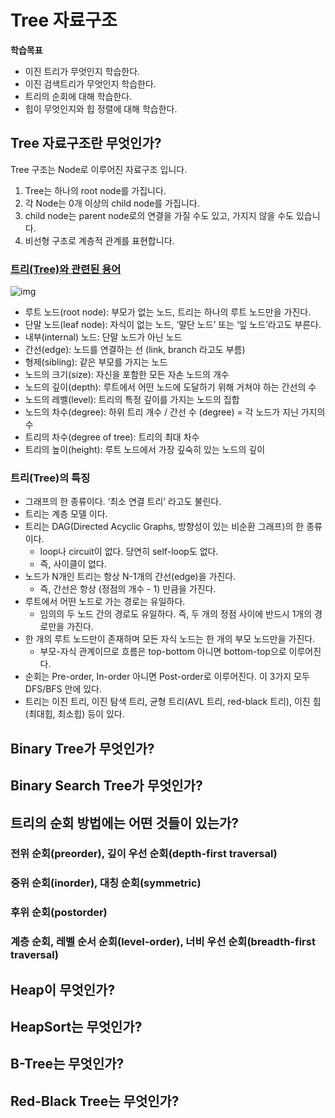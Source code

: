 # Tree 자료구조

**학습목표**

- 이진 트리가 무엇인지 학습한다.
- 이진 검색트리가 무엇인지 학습한다.
- 트리의 순회에 대해 학습한다.
- 힙이 무엇인지와 힙 정렬에 대해 학습한다.

## Tree 자료구조란 무엇인가?

Tree 구조는 Node로 이루어진 자료구조 입니다.

1. Tree는 하나의 root node를 가집니다.
2. 각 Node는 0개 이상의 child node를 가집니다.
3. child node는 parent node로의 연결을 가질 수도 있고, 가지지 않을 수도 있습니다.
4. 비선형 구조로 계층적 관계를 표현합니다.

### [트리(Tree)와 관련된 용어](https://gmlwjd9405.github.io/2018/08/12/data-structure-tree.html)

![img](https://gmlwjd9405.github.io/images/data-structure-tree/tree-terms.png)

- 루트 노드(root node): 부모가 없는 노드, 트리는 하나의 루트 노드만을 가진다.
- 단말 노드(leaf node): 자식이 없는 노드, ‘말단 노드’ 또는 ‘잎 노드’라고도 부른다.
- 내부(internal) 노드: 단말 노드가 아닌 노드
- 간선(edge): 노드를 연결하는 선 (link, branch 라고도 부름)
- 형제(sibling): 같은 부모를 가지는 노드
- 노드의 크기(size): 자신을 포함한 모든 자손 노드의 개수
- 노드의 깊이(depth): 루트에서 어떤 노드에 도달하기 위해 거쳐야 하는 간선의 수
- 노드의 레벨(level): 트리의 특정 깊이를 가지는 노드의 집합
- 노드의 차수(degree): 하위 트리 개수 / 간선 수 (degree) = 각 노드가 지닌 가지의 수
- 트리의 차수(degree of tree): 트리의 최대 차수
- 트리의 높이(height): 루트 노드에서 가장 깊숙히 있는 노드의 깊이

### 트리(Tree)의 특징

- 그래프의 한 종류이다. ‘최소 연결 트리’ 라고도 불린다.
- 트리는 계층 모델 이다.
- 트리는 DAG(Directed Acyclic Graphs, 방향성이 있는 비순환 그래프)의 한 종류이다.
  - loop나 circuit이 없다. 당연히 self-loop도 없다.
  - 즉, 사이클이 없다.
- 노드가 N개인 트리는 항상 N-1개의 간선(edge)을 가진다.
  - 즉, 간선은 항상 (정점의 개수 - 1) 만큼을 가진다.
- 루트에서 어떤 노드로 가는 경로는 유일하다.
  - 임의의 두 노드 간의 경로도 유일하다. 즉, 두 개의 정점 사이에 반드시 1개의 경로만을 가진다.
- 한 개의 루트 노드만이 존재하며 모든 자식 노드는 한 개의 부모 노드만을 가진다.
  - 부모-자식 관계이므로 흐름은 top-bottom 아니면 bottom-top으로 이루어진다.
- 순회는 Pre-order, In-order 아니면 Post-order로 이루어진다. 이 3가지 모두 DFS/BFS 안에 있다.
- 트리는 이진 트리, 이진 탐색 트리, 균형 트리(AVL 트리, red-black 트리), 이진 힙(최대힙, 최소힙) 등이 있다.

## Binary Tree가 무엇인가?

## Binary Search Tree가 무엇인가?

## 트리의 순회 방법에는 어떤 것들이 있는가?

### 전위 순회(preorder), 깊이 우선 순회(depth-first traversal)

### 중위 순회(inorder), 대칭 순회(symmetric)

### 후위 순회(postorder)

### 계층 순회, 레벨 순서 순회(level-order), 너비 우선 순회(breadth-first traversal)

## Heap이 무엇인가?

## HeapSort는 무엇인가?

## B-Tree는 무엇인가?

## Red-Black Tree는 무엇인가?